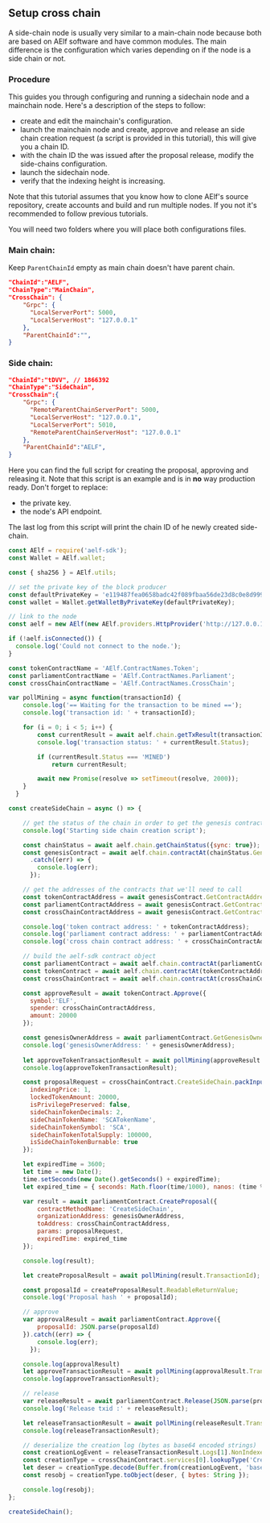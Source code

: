 ## Setup cross chain

A side-chain node is usually very similar to a main-chain node because both are based on AElf software and have common modules. The main difference is the configuration which varies depending on if the node is a side chain or not.

### Procedure

This guides you through configuring and running a sidechain node and a mainchain node. Here's a description of the steps to follow:
- create and edit the mainchain's configuration.
- launch the mainchain node and create, approve and release an side chain creation request (a script is provided in this tutorial), this will give you a chain ID. 
- with the chain ID the was issued after the proposal release, modify the side-chains configuration.
- launch the sidechain node. 
- verify that the indexing height is increasing.

Note that this tutorial assumes that you know how to clone AElf's source repository, create accounts and build and run multiple nodes. If you not it's recommended to follow previous tutorials.

You will need two folders where you will place both configurations files.

### Main chain:

Keep ```ParentChainId``` empty as main chain doesn't have parent chain.

```json
"ChainId":"AELF",
"ChainType":"MainChain",
"CrossChain": {
    "Grpc": {
      "LocalServerPort": 5000,
      "LocalServerHost": "127.0.0.1"
    },
    "ParentChainId":"",
}
```

### Side chain:



```json
"ChainId":"tDVV", // 1866392
"ChainType":"SideChain",
"CrossChain":{
    "Grpc": {
      "RemoteParentChainServerPort": 5000,
      "LocalServerHost": "127.0.0.1",
      "LocalServerPort": 5010,
      "RemoteParentChainServerHost": "127.0.0.1"
    },
    "ParentChainId":"AELF",
}
```


Here you can find the full script for creating the proposal, approving and releasing it. Note that this script is an example and is in **no** way production ready. Don't forget to replace:
- the private key.
- the node's API endpoint.

The last log from this script will print the chain ID of he newly created side-chain.

```javascript
const AElf = require('aelf-sdk');
const Wallet = AElf.wallet;

const { sha256 } = AElf.utils;

// set the private key of the block producer
const defaultPrivateKey = 'e119487fea0658badc42f089fbaa56de23d8c0e8d999c5f76ac12ad8ae897d76';
const wallet = Wallet.getWalletByPrivateKey(defaultPrivateKey);

// link to the node
const aelf = new AElf(new AElf.providers.HttpProvider('http://127.0.0.1:1234'));

if (!aelf.isConnected()) {
  console.log('Could not connect to the node.');
}

const tokenContractName = 'AElf.ContractNames.Token';
const parliamentContractName = 'AElf.ContractNames.Parliament';
const crossChainContractName = 'AElf.ContractNames.CrossChain';

var pollMining = async function(transactionId) {
    console.log('== Waiting for the transaction to be mined ==');
    console.log('transaction id: ' + transactionId);

    for (i = 0; i < 5; i++) {
        const currentResult = await aelf.chain.getTxResult(transactionId);
        console.log('transaction status: ' + currentResult.Status);

        if (currentResult.Status === 'MINED')
            return currentResult;

        await new Promise(resolve => setTimeout(resolve, 2000));
    }
  }

const createSideChain = async () => {

    // get the status of the chain in order to get the genesis contract address
    console.log('Starting side chain creation script');

    const chainStatus = await aelf.chain.getChainStatus({sync: true});
    const genesisContract = await aelf.chain.contractAt(chainStatus.GenesisContractAddress, wallet)
      .catch((err) => {
        console.log(err);
      });

    // get the addresses of the contracts that we'll need to call
    const tokenContractAddress = await genesisContract.GetContractAddressByName.call(sha256(tokenContractName));
    const parliamentContractAddress = await genesisContract.GetContractAddressByName.call(sha256(parliamentContractName));
    const crossChainContractAddress = await genesisContract.GetContractAddressByName.call(sha256(crossChainContractName));

    console.log('token contract address: ' + tokenContractAddress);
    console.log('parliament contract address: ' + parliamentContractAddress);
    console.log('cross chain contract address: ' + crossChainContractAddress);

    // build the aelf-sdk contract object
    const parliamentContract = await aelf.chain.contractAt(parliamentContractAddress, wallet);
    const tokenContract = await aelf.chain.contractAt(tokenContractAddress, wallet);
    const crossChainContract = await aelf.chain.contractAt(crossChainContractAddress, wallet);

    const approveResult = await tokenContract.Approve({
      symbol:'ELF',
      spender: crossChainContractAddress,
      amount: 20000
    });

    const genesisOwnerAddress = await parliamentContract.GetGenesisOwnerAddress.call();
    console.log('genesisOwnerAddress: ' + genesisOwnerAddress);
      
    let approveTokenTransactionResult = await pollMining(approveResult.TransactionId);
    console.log(approveTokenTransactionResult);

    const proposalRequest = crossChainContract.CreateSideChain.packInput({
      indexingPrice: 1,
      lockedTokenAmount: 20000,
      isPrivilegePreserved: false,
      sideChainTokenDecimals: 2,
      sideChainTokenName: 'SCATokenName',
      sideChainTokenSymbol: 'SCA',
      sideChainTokenTotalSupply: 100000,
      isSideChainTokenBurnable: true
    });

    let expiredTime = 3600;
    let time = new Date(); 
    time.setSeconds(new Date().getSeconds() + expiredTime);
    let expired_time = { seconds: Math.floor(time/1000), nanos: (time % 1000) * 1000 };

    var result = await parliamentContract.CreateProposal({
        contractMethodName: 'CreateSideChain',
        organizationAddress: genesisOwnerAddress,
        toAddress: crossChainContractAddress,
        params: proposalRequest,
        expiredTime: expired_time
    });

    console.log(result);

    let createProposalResult = await pollMining(result.TransactionId);

    const proposalId = createProposalResult.ReadableReturnValue;
    console.log('Proposal hash ' + proposalId);

    // approve
    var approvalResult = await parliamentContract.Approve({
        proposalId: JSON.parse(proposalId)
    }).catch((err) => {
        console.log(err);
      });

    console.log(approvalResult)
    let approveTransactionResult = await pollMining(approvalResult.TransactionId);
    console.log(approveTransactionResult);

    // release
    var releaseResult = await parliamentContract.Release(JSON.parse(proposalId));
    console.log('Release txid :' + releaseResult);

    let releaseTransactionResult = await pollMining(releaseResult.TransactionId);
    console.log(releaseTransactionResult);

    // deserialize the creation log (bytes as base64 encoded strings)
    const creationLogEvent = releaseTransactionResult.Logs[1].NonIndexed;
    const creationType = crossChainContract.services[0].lookupType('CreationRequested');
    let deser = creationType.decode(Buffer.from(creationLogEvent, 'base64'));
    const resobj = creationType.toObject(deser, { bytes: String });

    console.log(resobj);
};

createSideChain();
```





